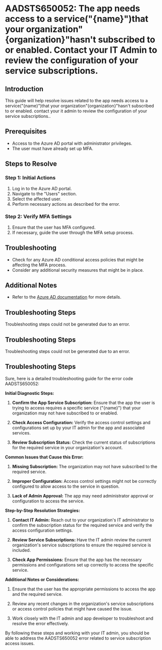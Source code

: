 # AADSTS650052: The app needs access to a service(\"{name}\")that your organization\"{organization}\"hasn't subscribed to or enabled. Contact your IT Admin to review the configuration of your service subscriptions.

## Introduction
This guide will help resolve issues related to the app needs access to a service(\"{name}\")that your organization\"{organization}\"hasn't subscribed to or enabled. contact your it admin to review the configuration of your service subscriptions..

## Prerequisites
- Access to the Azure AD portal with administrator privileges.
- The user must have already set up MFA.

## Steps to Resolve

### Step 1: Initial Actions
1. Log in to the Azure AD portal.
2. Navigate to the "Users" section.
3. Select the affected user.
4. Perform necessary actions as described for the error.

### Step 2: Verify MFA Settings
1. Ensure that the user has MFA configured.
2. If necessary, guide the user through the MFA setup process.

## Troubleshooting
- Check for any Azure AD conditional access policies that might be affecting the MFA process.
- Consider any additional security measures that might be in place.

## Additional Notes
- Refer to the [Azure AD documentation](https://learn.microsoft.com/en-us/azure/active-directory/) for more details.


## Troubleshooting Steps
Troubleshooting steps could not be generated due to an error.

## Troubleshooting Steps
Troubleshooting steps could not be generated due to an error.

## Troubleshooting Steps
Sure, here is a detailed troubleshooting guide for the error code AADSTS650052:

**Initial Diagnostic Steps:**
1. **Confirm the App Service Subscription:** Ensure that the app the user is trying to access requires a specific service ("{name}") that your organization may not have subscribed to or enabled.
   
2. **Check Access Configuration:** Verify the access control settings and configurations set up by your IT admin for the app and associated services.

3. **Review Subscription Status:** Check the current status of subscriptions for the required service in your organization's account.

**Common Issues that Cause this Error:**
1. **Missing Subscription:** The organization may not have subscribed to the required service.
   
2. **Improper Configuration:** Access control settings might not be correctly configured to allow access to the service in question.
   
3. **Lack of Admin Approval:** The app may need administrator approval or configuration to access the service.

**Step-by-Step Resolution Strategies:**
1. **Contact IT Admin:** Reach out to your organization's IT administrator to confirm the subscription status for the required service and verify the access configuration settings.

2. **Review Service Subscriptions:** Have the IT admin review the current organization's service subscriptions to ensure the required service is included.

3. **Check App Permissions:** Ensure that the app has the necessary permissions and configurations set up correctly to access the specific service.

**Additional Notes or Considerations:**
1. Ensure that the user has the appropriate permissions to access the app and the required service.
   
2. Review any recent changes in the organization's service subscriptions or access control policies that might have caused the issue.
   
3. Work closely with the IT admin and app developer to troubleshoot and resolve the error effectively.

By following these steps and working with your IT admin, you should be able to address the AADSTS650052 error related to service subscription access issues.